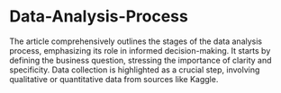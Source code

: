 # Data-Analysis-Process
The article comprehensively outlines the stages of the data analysis process, emphasizing its role in informed decision-making. It starts by defining the business question, stressing the importance of clarity and specificity. Data collection is highlighted as a crucial step, involving qualitative or quantitative data from sources like Kaggle.
